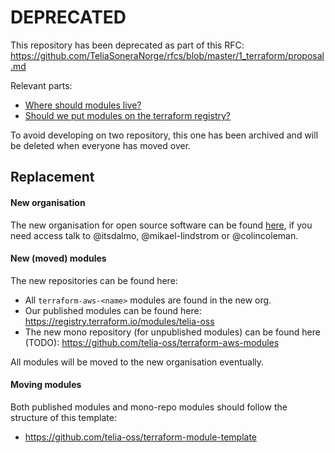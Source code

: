 # DEPRECATED

This repository has been deprecated as part of this RFC:
https://github.com/TeliaSoneraNorge/rfcs/blob/master/1_terraform/proposal.md

Relevant parts:
- [Where should modules live?](https://github.com/TeliaSoneraNorge/rfcs/blob/master/1_terraform/proposal.md#where-should-modules-live)
- [Should we put modules on the terraform registry?](https://github.com/TeliaSoneraNorge/rfcs/blob/master/1_terraform/proposal.md#should-we-put-modules-on-the-terraform-registry)

To avoid developing on two repository, this one has been archived and will be deleted when everyone has moved over.

## Replacement

#### New organisation

The new organisation for open source software can be found [here](https://github.com/telia-oss), if
you need access talk to @itsdalmo, @mikael-lindstrom or @colincoleman.

#### New (moved) modules

The new repositories can be found here:

- All `terraform-aws-<name>` modules are found in the new org.
- Our published modules can be found here: https://registry.terraform.io/modules/telia-oss
- The new mono repository (for unpublished modules) can be found here (TODO): https://github.com/telia-oss/terraform-aws-modules

All modules will be moved to the new organisation eventually.

#### Moving modules

Both published modules and mono-repo modules should follow the structure of this template:
- https://github.com/telia-oss/terraform-module-template
